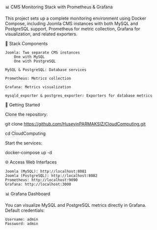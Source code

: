 📊 CMS Monitoring Stack with Prometheus & Grafana

This project sets up a complete monitoring environment using Docker Compose, including Joomla CMS instances with both MySQL and PostgreSQL support, Prometheus for metric collection, Grafana for visualization, and related exporters.

🧱 Stack Components

    Joomla: Two separate CMS instances
        One with MySQL
        One with PostgreSQL

    MySQL & PostgreSQL: Database services

    Prometheus: Metrics collection

    Grafana: Metrics visualization

    mysqld_exporter & postgres_exporter: Exporters for database metrics

🚀 Getting Started

Clone the repository:

git clone https://github.com/HuseyinPARMAKSIZ/CloudComputing.git

cd CloudComputing

Start the services:

docker-compose up -d

🌐 Access Web Interfaces

    Joomla (MySQL): http://localhost:8081
    Joomla (PostgreSQL): http://localhost:8082
    Prometheus: http://localhost:9090
    Grafana: http://localhost:3000

📊 Grafana Dashboard

You can visualize MySQL and PostgreSQL metrics directly in Grafana. Default credentials:

    Username: admin
    Password: admin
